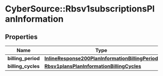 # CyberSource::Rbsv1subscriptionsPlanInformation

## Properties
Name | Type | Description | Notes
------------ | ------------- | ------------- | -------------
**billing_period** | [**InlineResponse200PlanInformationBillingPeriod**](InlineResponse200PlanInformationBillingPeriod.md) |  | [optional] 
**billing_cycles** | [**Rbsv1plansPlanInformationBillingCycles**](Rbsv1plansPlanInformationBillingCycles.md) |  | [optional] 


